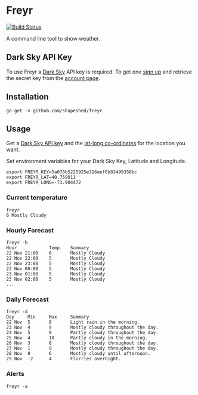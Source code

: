 # Freyr

[![Build Status](https://travis-ci.org/shapeshed/freyr.svg?branch=master)](https://travis-ci.org/shapeshed/freyr)

A command line tool to show weather.

## Dark Sky API Key

To use Freyr a [Dark Sky][1] API key is required. To get one [sign up][2] and
retrieve the secret key from the [account page][3].

## Installation

    go get -v github.com/shapeshed/freyr

## Usage

Get a [Dark Sky API key][1] and the [lat-long co-ordinates][4] for the
location you want.

Set environment variables for your Dark Sky Key, Latitude and Longitude.

    export FREYR_KEY=5a078b5225925e716eef0b83499358bc 
    export FREYR_LAT=40.759011
    export FREYR_LONG=-73.984472

### Current temperature

    freyr
    6 Mostly Cloudy

### Hourly Forecast

    freyr -h
    Hour            Temp    Summary
    22 Nov 21:00    6       Mostly Cloudy
    22 Nov 22:00    5       Mostly Cloudy
    22 Nov 23:00    5       Mostly Cloudy
    23 Nov 00:00    5       Mostly Cloudy
    23 Nov 01:00    5       Mostly Cloudy
    23 Nov 02:00    5       Mostly Cloudy
    ...

### Daily Forecast

    freyr -d
    Day     Min     Max     Summary
    22 Nov  5       8       Light rain in the morning.
    23 Nov  4       9       Mostly cloudy throughout the day.
    24 Nov  5       9       Partly cloudy throughout the day.
    25 Nov  4       10      Partly cloudy in the morning.
    26 Nov  3       8       Mostly cloudy throughout the day.
    27 Nov  1       9       Mostly cloudy throughout the day.
    28 Nov  0       6       Mostly cloudy until afternoon.
    29 Nov  -2      4       Flurries overnight.

### Alerts

    freyr -a

[1]: https://darksky.net/
[2]: https://darksky.net/dev/register
[3]: https://darksky.net/dev/account
[4]: http://dbsgeo.com/latlon/

